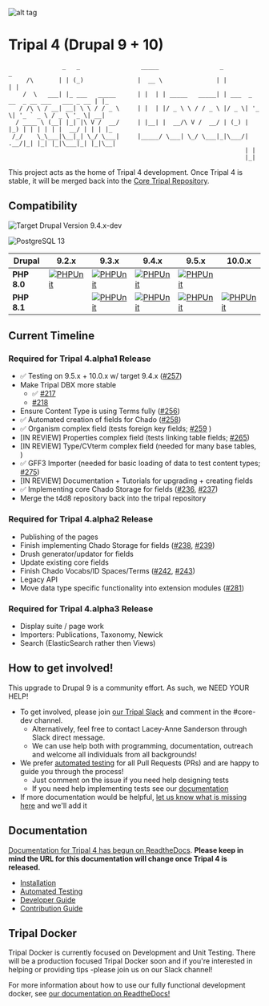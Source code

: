 ![alt tag](https://raw.githubusercontent.com/tripal/tripal/7.x-3.x/tripal/theme/images/tripal_logo.png)

# Tripal 4 (Drupal 9 + 10)

                   _   _                 _____                 _                                  _   
         /\       | | (_)               |  __ \               | |                                | |  
        /  \   ___| |_ ___   _____      | |  | | _____   _____| | ___  _ __  _ __ ___   ___ _ __ | |_
       / /\ \ / __| __| \ \ / / _ \     | |  | |/ _ \ \ / / _ \ |/ _ \| '_ \| '_ ` _ \ / _ \ '_ \| __|
      / ____ \ (__| |_| |\ V /  __/     | |__| |  __/\ V /  __/ | (_) | |_) | | | | | |  __/ | | | |_
     /_/    \_\___|\__|_| \_/ \___|     |_____/ \___| \_/ \___|_|\___/| .__/|_| |_| |_|\___|_| |_|\__|
                                                                      | |                             
                                                                      |_|                             


This project acts as the home of Tripal 4 development. Once Tripal 4 is stable, it will be merged back into the [Core Tripal Repository](https://github.com/tripal/tripal).

## Compatibility

![Target Drupal Version 9.4.x-dev](https://img.shields.io/badge/Target%20Drupal%20Version-9.4.x-informational)

![PostgreSQL 13](https://img.shields.io/badge/PostreSQL-13-success)

| Drupal      | 9.2.x                                                                                                                                                                    | 9.3.x                                                                                                                                                                        | 9.4.x                                                                                                                                                                        | 9.5.x                                                                                                                                                                        | 10.0.x                                                                                                                                                                         |
|-------------|--------------------------------------------------------------------------------------------------------------------------------------------------------------------------|------------------------------------------------------------------------------------------------------------------------------------------------------------------------------|------------------------------------------------------------------------------------------------------------------------------------------------------------------------------|------------------------------------------------------------------------------------------------------------------------------------------------------------------------------|--------------------------------------------------------------------------------------------------------------------------------------------------------------------------------|
| **PHP 8.0** | [![PHPUnit](https://github.com/tripal/t4d8/actions/workflows/MAIN-phpunit-php8_D9_2x.yml/badge.svg)](https://github.com/tripal/t4d8/actions/workflows/MAIN-phpunit-php8_D9_2x.yml) | [![PHPUnit](https://github.com/tripal/t4d8/actions/workflows/MAIN-phpunit-php8_D9_3x.yml/badge.svg)](https://github.com/tripal/t4d8/actions/workflows/MAIN-phpunit-php8_D9_3x.yml)     | [![PHPUnit](https://github.com/tripal/t4d8/actions/workflows/MAIN-phpunit-php8_D9_4x.yml/badge.svg)](https://github.com/tripal/t4d8/actions/workflows/MAIN-phpunit-php8_D9_4x.yml)     | [![PHPUnit](https://github.com/tripal/t4d8/actions/workflows/MAIN-phpunit-php8_D9_5x.yml/badge.svg)](https://github.com/tripal/t4d8/actions/workflows/MAIN-phpunit-php8_D9_5x.yml)     |                                                                                                                                                                                |
| **PHP 8.1** |                                                                                                                                                                          | [![PHPUnit](https://github.com/tripal/t4d8/actions/workflows/MAIN-phpunit-php8.1_D9_3x.yml/badge.svg)](https://github.com/tripal/t4d8/actions/workflows/MAIN-phpunit-php8.1_D9_3x.yml) | [![PHPUnit](https://github.com/tripal/t4d8/actions/workflows/MAIN-phpunit-php8.1_D9_4x.yml/badge.svg)](https://github.com/tripal/t4d8/actions/workflows/MAIN-phpunit-php8.1_D9_4x.yml) | [![PHPUnit](https://github.com/tripal/t4d8/actions/workflows/MAIN-phpunit-php8.1_D9_5x.yml/badge.svg)](https://github.com/tripal/t4d8/actions/workflows/MAIN-phpunit-php8.1_D9_5x.yml) | [![PHPUnit](https://github.com/tripal/t4d8/actions/workflows/MAIN-phpunit-php8.1-D10_0x.yml/badge.svg)](https://github.com/tripal/t4d8/actions/workflows/MAIN-phpunit-php8.1-D10_0x.yml) |


## Current Timeline

### Required for Tripal 4.alpha1 Release

- ✅ Testing on 9.5.x + 10.0.x w/ target 9.4.x ([#257](https://github.com/tripal/t4d8/issues/257))
- Make Tripal DBX more stable
  - ✅ [#217](https://github.com/tripal/t4d8/issues/217)
  - [#218](https://github.com/tripal/t4d8/issues/218)
- Ensure Content Type is using Terms fully ([#256](https://github.com/tripal/t4d8/issues/256))
- ✅ Automated creation of fields for Chado ([#258](https://github.com/tripal/t4d8/issues/258))
- ✅ Organism complex field (tests foreign key fields; [#259](https://github.com/tripal/t4d8/issues/259) )
- [IN REVIEW] Properties complex field (tests linking table fields; [#265](https://github.com/tripal/t4d8/issues/265))
- [IN REVIEW] Type/CVterm complex field (needed for many base tables, )
- ✅ GFF3 Importer (needed for basic loading of data to test content types; [#275](https://github.com/tripal/t4d8/pull/275))
- [IN REVIEW] Documentation + Tutorials for upgrading + creating fields
- ✅ Implementing core Chado Storage for fields ([#236](https://github.com/tripal/t4d8/issues/236), [#237](https://github.com/tripal/t4d8/issues/237))
- Merge the t4d8 repository back into the tripal repository

### Required for Tripal 4.alpha2 Release

- Publishing of the pages
- Finish implementing Chado Storage for fields ([#238](https://github.com/tripal/t4d8/issues/238), [#239](https://github.com/tripal/t4d8/issues/239))
- Drush generator/updator for fields
- Update existing core fields
- Finish Chado Vocabs/ID Spaces/Terms ([#242](https://github.com/tripal/t4d8/issues/242), [#243](https://github.com/tripal/t4d8/issues/243))
- Legacy API
- Move data type specific functionality into extension modules ([#281](https://github.com/tripal/t4d8/issues/281))

### Required for Tripal 4.alpha3 Release

- Display suite / page work
- Importers: Publications, Taxonomy, Newick
- Search (ElasticSearch rather then Views)

## How to get involved!

This upgrade to Drupal 9 is a community effort. As such, we NEED YOUR HELP!

  - To get involved, please join [our Tripal Slack](http://tripal.info/join/slack) and comment in the #core-dev channel.
    - Alternatively, feel free to contact Lacey-Anne Sanderson through Slack direct message.
    - We can use help both with programming, documentation, outreach and welcome all individuals from all backgrounds!
  - We prefer [automated testing](https://tripaldoc.readthedocs.io/en/latest/dev_guide/testing.html) for all Pull Requests (PRs) and are happy to guide you through the process!
    - Just comment on the issue if you need help designing tests
    - If you need help implementing tests see our [documentation](https://tripaldoc.readthedocs.io/en/latest/dev_guide/testing.html)
  - If more documentation would be helpful, [let us know what is missing here](https://github.com/tripal/t4d8/issues/16) and we'll add it

## Documentation

[Documentation for Tripal 4 has begun on ReadtheDocs](https://tripaldoc.readthedocs.io/en/latest/dev_guide.html). **Please keep in mind the URL for this documentation will change once Tripal 4 is released.**

  - [Installation](https://tripaldoc.readthedocs.io/en/latest/install.html)
  - [Automated Testing](https://tripaldoc.readthedocs.io/en/latest/dev_guide/testing.html)
  - [Developer Guide](https://tripaldoc.readthedocs.io/en/latest/dev_guide.html)
  - [Contribution Guide](https://tripaldoc.readthedocs.io/en/latest/contributing.html)

## Tripal Docker

Tripal Docker is currently focused on Development and Unit Testing. There will be a production focused Tripal Docker soon and if you're interested in helping or providing tips -please join us on our Slack channel!

For more information about how to use our fully functional development docker, see [our documentation on ReadtheDocs!](https://tripaldoc.readthedocs.io/en/latest/install/docker.html)
